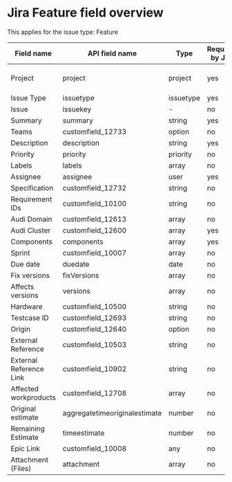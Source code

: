 # Jira Feature field overview

This applies for the issue type: Feature

| Field name              | API field name                | Type      | Required by Jira | Default input     |
| ----------------------- | ----------------------------- | --------- | ---------------- | ----------------- |
| Project                 | project                       | project   | yes              | Audi HCP5 (AHCP5) |
| Issue Type              | issuetype                     | issuetype | yes              | Feature           |
| Issue                   | issuekey                      | -         | no               | -                 |
| Summary                 | summary                       | string    | yes              | -                 |
| Teams                   | customfield_12733             | option    | no               | -                 |
| Description             | description                   | string    | yes              | -                 |
| Priority                | priority                      | priority  | no               | -                 |
| Labels                  | labels                        | array     | no               | -                 |
| Assignee                | assignee                      | user      | yes              | automatic         |
| Specification           | customfield_12732             | string    | no               | -                 |
| Requirement IDs         | customfield_10100             | string    | no               | -                 |
| Audi Domain             | customfield_12613             | array     | no               | -                 |
| Audi Cluster            | customfield_12600             | array     | yes              | -                 |
| Components              | components                    | array     | yes              | -                 |
| Sprint                  | customfield_10007             | array     | no               | -                 |
| Due date                | duedate                       | date      | no               | -                 |
| Fix versions            | fixVersions                   | array     | no               | -                 |
| Affects versions        | versions                      | array     | no               | -                 |
| Hardware                | customfield_10500             | string    | no               | -                 |
| Testcase ID             | customfield_12693             | string    | no               | -                 |
| Origin                  | customfield_12640             | option    | no               | -                 |
| External Reference      | customfield_10503             | string    | no               | -                 |
| External Reference Link | customfield_10902             | string    | no               | -                 |
| Affected workproducts   | customfield_12708             | array     | no               | -                 |
| Original estimate       | aggregatetimeoriginalestimate | number    | no               | -                 |
| Remaining Estimate      | timeestimate                  | number    | no               | -                 |
| Epic Link               | customfield_10008             | any       | no               | -                 |
| Attachment (Files)      | attachment                    | array     | no               | -                 |
